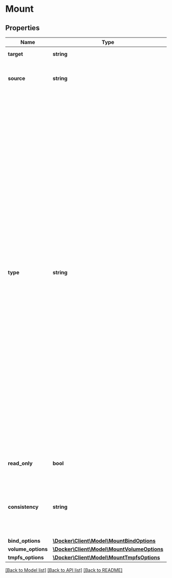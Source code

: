 # Mount

## Properties
Name | Type | Description | Notes
------------ | ------------- | ------------- | -------------
**target** | **string** | Container path. | [optional] 
**source** | **string** | Mount source (e.g. a volume name, a host path). | [optional] 
**type** | **string** | The mount type. Available types:  - &#x60;bind&#x60; Mounts a file or directory from the host into the container. Must exist prior to creating the container. - &#x60;volume&#x60; Creates a volume with the given name and options (or uses a pre-existing volume with the same name and options). These are **not** removed when the container is removed. - &#x60;tmpfs&#x60; Create a tmpfs with the given options. The mount source cannot be specified for tmpfs. - &#x60;npipe&#x60; Mounts a named pipe from the host into the container. Must exist prior to creating the container. | [optional] 
**read_only** | **bool** | Whether the mount should be read-only. | [optional] 
**consistency** | **string** | The consistency requirement for the mount: &#x60;default&#x60;, &#x60;consistent&#x60;, &#x60;cached&#x60;, or &#x60;delegated&#x60;. | [optional] 
**bind_options** | [**\Docker\Client\Model\MountBindOptions**](MountBindOptions.md) |  | [optional] 
**volume_options** | [**\Docker\Client\Model\MountVolumeOptions**](MountVolumeOptions.md) |  | [optional] 
**tmpfs_options** | [**\Docker\Client\Model\MountTmpfsOptions**](MountTmpfsOptions.md) |  | [optional] 

[[Back to Model list]](../../README.md#documentation-for-models) [[Back to API list]](../../README.md#documentation-for-api-endpoints) [[Back to README]](../../README.md)

